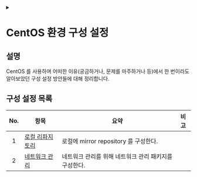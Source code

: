 <link rel="stylesheet" type="text/css" href="/css/header.css">
<link rel="stylesheet" type="text/css" href="/css/bootstrap/5.3.0-alpha1/bootstrap.css">
<div class="sticky-top bg-white pt-1 pb-2" id="header-div-max"></div>
<details id="display-none"><summary></summary>
  <script src="/js/header.js" defer="defer"></script>
</details>

# CentOS 환경 구성 설정
## 설명
CentOS 를 사용하며 어떠한 이유(궁금하거나, 문제를 마주하거나 등)에서 한 번이라도 알아보았던 구성 설정 방안들에 대해 정리합니다.

## 구성 설정 목록

| No. | 항목 | 요약 | 비고 |
| :---: | --- | --- | --- |
| 1 | [로컬 리파지토리](./local_repository/ "https://max-jayee.github.io/operating_systems/centos/configuration/local_repository") | 로컬에 mirror repository 를 구성한다. | |
| 2 | [네트워크 관리](./net_tools/ "https://max-jayee.github.io/operating_systems/centos/configuration/net_tools") | 네트워크 관리를 위해 네트워크 관리 패키지를 구성한다. | |